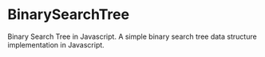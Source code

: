 # BinarySearchTree
Binary Search Tree in Javascript. A simple binary search tree data structure implementation in Javascript.
